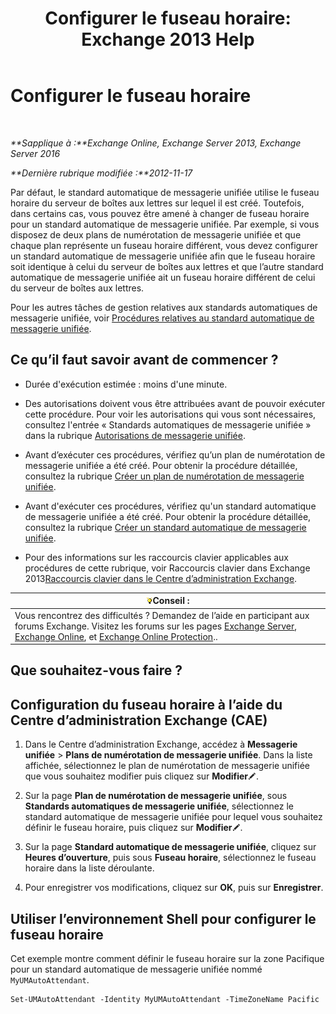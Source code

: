 ﻿---
title: 'Configurer le fuseau horaire: Exchange 2013 Help'
TOCTitle: Configurer le fuseau horaire
ms:assetid: 30d769e1-3657-4622-bc9a-643c63cf46d9
ms:mtpsurl: https://technet.microsoft.com/fr-fr/library/Aa997162(v=EXCHG.150)
ms:contentKeyID: 50555366
ms.date: 04/24/2018
mtps_version: v=EXCHG.150
ms.translationtype: HT
---

# Configurer le fuseau horaire

 

_**Sapplique à :**Exchange Online, Exchange Server 2013, Exchange Server 2016_

_**Dernière rubrique modifiée :**2012-11-17_

Par défaut, le standard automatique de messagerie unifiée utilise le fuseau horaire du serveur de boîtes aux lettres sur lequel il est créé. Toutefois, dans certains cas, vous pouvez être amené à changer de fuseau horaire pour un standard automatique de messagerie unifiée. Par exemple, si vous disposez de deux plans de numérotation de messagerie unifiée et que chaque plan représente un fuseau horaire différent, vous devez configurer un standard automatique de messagerie unifiée afin que le fuseau horaire soit identique à celui du serveur de boîtes aux lettres et que l’autre standard automatique de messagerie unifiée ait un fuseau horaire différent de celui du serveur de boîtes aux lettres.

Pour les autres tâches de gestion relatives aux standards automatiques de messagerie unifiée, voir [Procédures relatives au standard automatique de messagerie unifiée](um-auto-attendant-procedures-exchange-2013-help.md).

## Ce qu’il faut savoir avant de commencer ?

  - Durée d'exécution estimée : moins d'une minute.

  - Des autorisations doivent vous être attribuées avant de pouvoir exécuter cette procédure. Pour voir les autorisations qui vous sont nécessaires, consultez l'entrée « Standards automatiques de messagerie unifiée » dans la rubrique [Autorisations de messagerie unifiée](unified-messaging-permissions-exchange-2013-help.md).

  - Avant d’exécuter ces procédures, vérifiez qu’un plan de numérotation de messagerie unifiée a été créé. Pour obtenir la procédure détaillée, consultez la rubrique [Créer un plan de numérotation de messagerie unifiée](create-a-um-dial-plan-exchange-2013-help.md).

  - Avant d'exécuter ces procédures, vérifiez qu'un standard automatique de messagerie unifiée a été créé. Pour obtenir la procédure détaillée, consultez la rubrique [Créer un standard automatique de messagerie unifiée](create-a-um-auto-attendant-exchange-2013-help.md).

  - Pour des informations sur les raccourcis clavier applicables aux procédures de cette rubrique, voir Raccourcis clavier dans Exchange 2013[Raccourcis clavier dans le Centre d’administration Exchange](keyboard-shortcuts-in-the-exchange-admin-center-exchange-online-protection-help.md).

<table>
<thead>
<tr class="header">
<th><img src="images/Bb125224.tip(EXCHG.150).gif" title="Conseil" alt="Conseil" />Conseil :</th>
</tr>
</thead>
<tbody>
<tr class="odd">
<td>Vous rencontrez des difficultés ? Demandez de l’aide en participant aux forums Exchange. Visitez les forums sur les pages <a href="https://go.microsoft.com/fwlink/p/?linkid=60612">Exchange Server</a>, <a href="https://go.microsoft.com/fwlink/p/?linkid=267542">Exchange Online</a>, et <a href="https://go.microsoft.com/fwlink/p/?linkid=285351">Exchange Online Protection</a>..</td>
</tr>
</tbody>
</table>


## Que souhaitez-vous faire ?

## Configuration du fuseau horaire à l’aide du Centre d’administration Exchange (CAE)

1.  Dans le Centre d’administration Exchange, accédez à **Messagerie unifiée** \> **Plans de numérotation de messagerie unifiée**. Dans la liste affichée, sélectionnez le plan de numérotation de messagerie unifiée que vous souhaitez modifier puis cliquez sur **Modifier**![Icône Modifier](images/Bb124582.6f53ccb2-1f13-4c02-bea0-30690e6ea71d(EXCHG.150).gif "Icône Modifier").

2.  Sur la page **Plan de numérotation de messagerie unifiée**, sous **Standards automatiques de messagerie unifiée**, sélectionnez le standard automatique de messagerie unifiée pour lequel vous souhaitez définir le fuseau horaire, puis cliquez sur **Modifier**![Icône Modifier](images/Bb124582.6f53ccb2-1f13-4c02-bea0-30690e6ea71d(EXCHG.150).gif "Icône Modifier").

3.  Sur la page **Standard automatique de messagerie unifiée**, cliquez sur **Heures d’ouverture**, puis sous **Fuseau horaire**, sélectionnez le fuseau horaire dans la liste déroulante.

4.  Pour enregistrer vos modifications, cliquez sur **OK**, puis sur **Enregistrer**.

## Utiliser l’environnement Shell pour configurer le fuseau horaire

Cet exemple montre comment définir le fuseau horaire sur la zone Pacifique pour un standard automatique de messagerie unifiée nommé `MyUMAutoAttendant`.

    Set-UMAutoAttendant -Identity MyUMAutoAttendant -TimeZoneName Pacific

